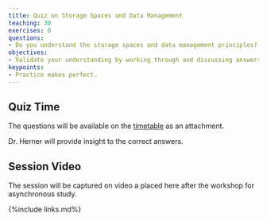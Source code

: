 ```yaml
---
title: Quiz on Storage Spaces and Data Management  
teaching: 30  
exercises: 0  
questions:  
- Do you understand the storage spaces and data management principles?  
objectives:  
- Validate your understanding by working through and discussing answers to several questions.  
keypoints:
- Practice makes perfect.  
---
```


## Quiz Time

The questions will be available on the [timetable][indico-timetable] as an attachment.

Dr. Herner will provide insight to the correct answers.

## Session Video

The session will be captured on video a placed here after the workshop for asynchronous study.

<!--<center>
<iframe width="560" height="315" src="https://www.youtube.com/embed/U_Ws8st1fQY" title="DUNE Computing Tutorial May 2021 Quiz on storage systems and data management" frameborder="0" allow="accelerometer; autoplay; clipboard-write; encrypted-media; gyroscope; picture-in-picture" allowfullscreen></iframe>
</center>-->


[indico-timetable]: https://indico.fnal.gov/event/51991/timetable/#all
[sc-etherpad]: https://pad.carpentries.org/


{%include links.md%} 
